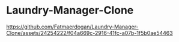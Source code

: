 # Laundry-Manager-Clone

https://github.com/Fatmaerdogan/Laundry-Manager-Clone/assets/24254222/f04a669c-2916-41fc-a07b-1f5b0ae54463

